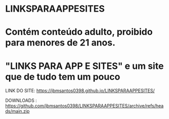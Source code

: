 # LINKSPARAAPPESITES
# Contém conteúdo adulto, proibido para menores de 21 anos.
# "LINKS PARA APP E SITES" e um site que de tudo  tem um pouco

LINK DO SITE: https://jbmsantos0398.github.io/LINKSPARAAPPESITES/

DOWNLOADS : https://github.com/jbmsantos0398/LINKSPARAAPPESITES/archive/refs/heads/main.zip













